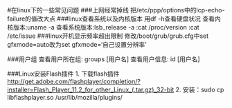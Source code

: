 #在linux下的一些常见问题
###上网经常掉线
    把/etc/ppp/options中的lcp-echo-failure的值改大点
###linux查看系统以及内核版本
    用df -h查看硬盘状况
    查看内核版本:uname -a
    查看系统版本:lsb_release -a
                :cat /proc/version
                :cat /etc/issue
###linux开机显示频率超出限制
   修改/boot/grub/grub.cfg中set gfxmode=auto改为set gfxmode=‘自己设置分辨率’ 

###用户组
    查看用户所在组:    groups [用户名]
      查看用户信息:        id [用户名]

###Linux安装Flash插件
    1. 下载flash插件 http://get.adobe.com/flashplayer/completion/?installer=Flash_Player_11.2_for_other_Linux_(.tar.gz)_32-bit
    2. 安装：sudo cp libflashplayer.so /usr/lib/mozilla/plugins/
